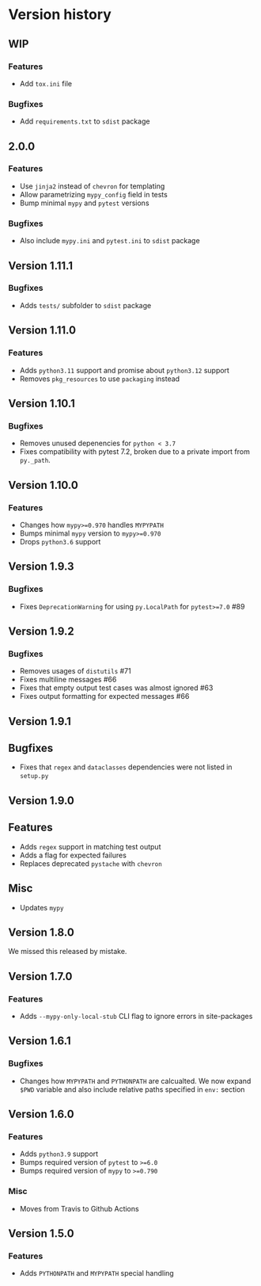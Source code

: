 # Version history


## WIP

### Features

- Add `tox.ini` file

### Bugfixes

- Add `requirements.txt` to `sdist` package


## 2.0.0

### Features

- Use `jinja2` instead of `chevron` for templating
- Allow parametrizing `mypy_config` field in tests
- Bump minimal `mypy` and `pytest` versions

### Bugfixes

- Also include `mypy.ini` and `pytest.ini` to `sdist` package


## Version 1.11.1

### Bugfixes

- Adds `tests/` subfolder to `sdist` package


## Version 1.11.0

### Features

- Adds `python3.11` support and promise about `python3.12` support
- Removes `pkg_resources` to use `packaging` instead


## Version 1.10.1

### Bugfixes

- Removes unused depenencies for `python < 3.7`
- Fixes compatibility with pytest 7.2, broken due to a private import from
  `py._path`.


## Version 1.10.0

### Features

- Changes how `mypy>=0.970` handles `MYPYPATH`
- Bumps minimal `mypy` version to `mypy>=0.970`
- Drops `python3.6` support


## Version 1.9.3

### Bugfixes

- Fixes `DeprecationWarning` for using `py.LocalPath` for `pytest>=7.0` #89


## Version 1.9.2

### Bugfixes

- Removes usages of `distutils` #71
- Fixes multiline messages #66
- Fixes that empty output test cases was almost ignored #63
- Fixes output formatting for expected messages #66


## Version 1.9.1

## Bugfixes

- Fixes that `regex` and `dataclasses` dependencies were not listed in `setup.py`


## Version 1.9.0

## Features

- Adds `regex` support in matching test output
- Adds a flag for expected failures
- Replaces deprecated `pystache` with `chevron`

## Misc

- Updates `mypy`


## Version 1.8.0

We missed this released by mistake.


## Version 1.7.0

### Features

- Adds `--mypy-only-local-stub` CLI flag to ignore errors in site-packages


## Version 1.6.1

### Bugfixes

- Changes how `MYPYPATH` and `PYTHONPATH` are calcualted. We now expand `$PWD` variable and also include relative paths specified in `env:` section


## Version 1.6.0

### Features

- Adds `python3.9` support
- Bumps required version of `pytest` to `>=6.0`
- Bumps required version of `mypy` to `>=0.790`

### Misc

- Moves from Travis to Github Actions


## Version 1.5.0

### Features

- Adds `PYTHONPATH` and `MYPYPATH` special handling
